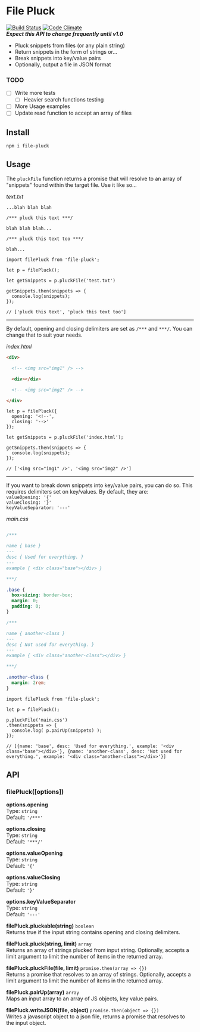 # File Pluck

[![Build Status](https://travis-ci.org/iAmNathanJ/file-pluck.svg?branch=master)](https://travis-ci.org/iAmNathanJ/file-pluck) [![Code Climate](https://codeclimate.com/github/iAmNathanJ/file-pluck/badges/gpa.svg)](https://codeclimate.com/github/iAmNathanJ/file-pluck)  
***Expect this API to change frequently until v1.0***

- Pluck snippets from files (or any plain string)
- Return snippets in the form of strings or...
- Break snippets into key/value pairs
- Optionally, output a file in JSON format

### TODO
- [ ] Write more tests
  - [ ] Heavier search functions testing
- [ ] More Usage examples
- [ ] Update read function to accept an array of files

## Install
`npm i file-pluck`

## Usage
The `pluckFile` function returns a promise that will resolve to an array of "snippets" found within the target file. Use it like so...  

*text.txt*
```
...blah blah blah

/*** pluck this text ***/

blah blah blah...

/*** pluck this text too ***/

blah...
```

```node
import filePluck from 'file-pluck';

let p = filePluck();

let getSnippets = p.pluckFile('test.txt')

getSnippets.then(snippets => {
  console.log(snippets);
});

// ['pluck this text', 'pluck this text too']
```

---

By default, opening and closing delimiters are set as `/***` and `***/`. You can change that to suit your needs.  

*index.html*
```html
<div>

  <!-- <img src="img1" /> -->

  <div></div>

  <!-- <img src="img2" /> -->

</div>
```

```node
let p = filePluck({
  opening: '<!--',
  closing: '-->'
});

let getSnippets = p.pluckFile('index.html');

getSnippets.then(snippets => {
  console.log(snippets);
});

// ['<img src="img1" />', '<img src="img2" />']
```

---

If you want to break down snippets into key/value pairs, you can do so. This requires delimiters set on key/values. By default, they are:  
`valueOpening: '{'`  
`valueClosing: '}'`  
`keyValueSeparator: '---'`  

*main.css*
```css

/***

name { base }
---
desc { Used for everything. }
---
example { <div class="base"></div> }

***/

.base {
  box-sizing: border-box;
  margin: 0;
  padding: 0;
}

/***

name { another-class }
---
desc { Not used for everything. }
---
example { <div class="another-class"></div> }

***/

.another-class {
  margin: 2rem;
}

```

```node
import filePluck from 'file-pluck';

let p = filePluck();

p.pluckFile('main.css')
.then(snippets => {
  console.log( p.pairUp(snippets) );
});

// [{name: 'base', desc: 'Used for everything.', example: '<div class="base"></div>'}, {name: 'another-class', desc: 'Not used for everything.', example: '<div class="another-class"></div>'}]
```

## API

### filePluck([options])

**options.opening**  
Type: `string`  
Default: `'/***'`  

**options.closing**  
Type: `string`  
Default: `'***/'`  

**options.valueOpening**  
Type: `string`  
Default: `'{'`  

**options.valueClosing**  
Type: `string`  
Default: `'}'`  

**options.keyValueSeparator**  
Type: `string`  
Default: `'---'`  

**filePluck.pluckable(string)** `boolean`  
Returns true if the input string contains opening and closing delimiters.

**filePluck.pluck(string, limit)** `array`  
Returns an array of strings plucked from input string. Optionally, accepts a limit argument to limit the number of items in the returned array.

**filePluck.pluckFile(file, limit)** `promise.then(array => {})`  
Returns a promise that resolves to an array of strings. Optionally, accepts a limit argument to limit the number of items in the returned array.

**filePluck.pairUp(array)** `array`  
Maps an input array to an array of JS objects, key value pairs. 

**filePluck.writeJSON(file, object)** `promise.then(object => {})`  
Writes a javascript object to a json file, returns a promise that resolves to the input object. 
